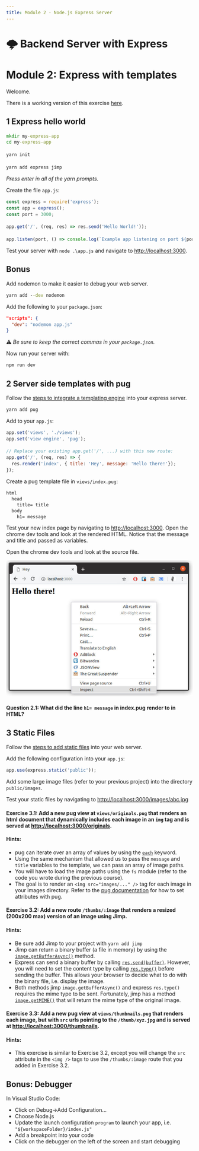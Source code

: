 ```yaml
---
title: Module 2 - Node.js Express Server
---
```

# 🌩 Backend Server with Express

# Module 2: Express with templates

Welcome.

There is a working version of this exercise [here](https://cpinfo-m2-express-pug.firebaseapp.com/).

## 1 Express hello world

```cmd
mkdir my-express-app
cd my-express-app

yarn init

yarn add express jimp
```
_Press enter in all of the yarn prompts._

Create the file `app.js`:
```javascript
const express = require('express');
const app = express();
const port = 3000;

app.get('/', (req, res) => res.send('Hello World!'));

app.listen(port, () => console.log(`Example app listening on port ${port}!`));
```

Test your server with `node .\app.js` and navigate to [http://localhost:3000](http://localhost:3000).


## Bonus

Add nodemon to make it easier to debug your web server.

```cmd
yarn add --dev nodemon
```

Add the following to your `package.json`:
```json
"scripts": {
  "dev": "nodemon app.js"
}
```

⚠️ _Be sure to keep the correct commas in your `package.json`._

Now run your server with:
```cmd
npm run dev
```

## 2 Server side templates with pug

Follow the [steps to integrate a templating engine](https://expressjs.com/fr/guide/using-template-engines.html) into your express server.

```cmd
yarn add pug
```

Add to your `app.js`:
```javascript
app.set('views', './views');
app.set('view engine', 'pug');

// Replace your existing app.get('/', ...) with this new route:
app.get('/', (req, res) => {
  res.render('index', { title: 'Hey', message: 'Hello there!'});
});
```

Create a pug template file in `views/index.pug`:
```pug
html
  head
    title= title
  body
    h1= message
```

Test your new index page by  navigating to [http://localhost:3000](http://localhost:3000). Open the chrome dev tools and look at the rendered HTML. Notice that the message and title and passed as variables.

Open the chrome dev tools and look at the source file.

![chrome developer tools](./images/inspect.jpg)

#### Question 2.1: What did the line `h1= message` in index.pug render to in HTML?

## 3 Static Files

Follow the [steps to add static files](https://expressjs.com/fr/starter/static-files.html) into your web server.

Add the following configuration into your `app.js`:
```javascript
app.use(express.static('public'));
```

Add some large image files (refer to your previous project) into the directory `public/images`.

Test your static files by navigating to [http://localhost:3000/images/abc.jpg](http://localhost:3000/images/abc.jpg)

#### Exercise 3.1: Add a new pug view at `views/originals.pug` that renders an html document that dynamically includes each image in an `img` tag and is served at [http://localhost:3000/originals](http://localhost:3000/originals).

#### Hints:

* pug can iterate over an array of values by using the [`each`](https://pugjs.org/language/iteration.html#each) keyword.
* Using the same mechanism that allowed us to pass the `message` and `title` variables to the template, we can pass an array of image paths.
* You will have to load the image paths using the `fs` module (refer to the code you wrote during the previous course).
* The goal is to render an `<img src="images/..." />` tag for each image in your images directory. Refer to the [pug documentation](https://pugjs.org/language/attributes.html) for how to set attributes with pug.

#### Exercise 3.2: Add a new route `/thumbs/:image` that renders a resized (200x200 max) version of an image using Jimp.

#### Hints:

* Be sure add Jimp to your project with `yarn add jimp`
* Jimp can return a binary buffer (a file in memory) by using the [`image.getBufferAsync()`](https://github.com/oliver-moran/jimp/tree/master/packages/jimp#writing-to-buffers) method.
* Express can send a binary buffer by calling [`res.send(buffer)`](https://expressjs.com/fr/4x/api.html#res.send). However, you will need to set the content type by calling [`res.type()`](https://expressjs.com/fr/4x/api.html#res.type) before sending the buffer. This allows your browser to decide what to do with the binary file, i.e. display the image.
* Both methods jimp `image.getBufferAsync()` and express `res.type()` requires the mime type to be sent. Fortunately, jimp has a method [`image.getMIME()`](https://github.com/oliver-moran/jimp/tree/master/packages/jimp#writing-to-buffers) that will return the mime type of the original image.

#### Exercise 3.3: Add a new pug view at `views/thumbnails.pug` that renders each image, but with `src` urls pointing to the `/thumb/xyz.jpg` and is served at [http://localhost:3000/thumbnails](http://localhost:3000/thumbnails).

#### Hints:

* This exercise is similar to Exercise 3.2, except you will change the `src` attribute in the `<img />` tags to use the `/thumbs/:image` route that you added in Exercise 3.2.

## Bonus: Debugger

In Visual Studio Code:
* Click on Debug->Add Configuration...
* Choose Node.js
* Update the launch configuration `program` to launch your app, i.e. `"${workspaceFolder}/index.js"`
* Add a breakpoint into your code
* Click on the debugger on the left of the screen and start debugging


